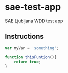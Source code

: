 # sae-test-app
SAE Ljubljana WDD test app

## Instructions

```javascript
var myVar = 'something';

function thisFuntion(){
	return true;
}
```